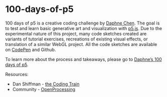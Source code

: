 # 100-days-of-p5

100 days of p5 is a creative coding challenge by [Daphne Chen](https://chendf.com). The goal is to test and learn basic generative art and visualization with [p5.js](https://p5js.org). Due to the experimental nature of this project, many code sketches created are variants of tutorial exercises, recreations of existing visual effects, or translation of a similar WebGL project. All the code sketches are available on [CodePen](https://codepen.io/collection/Djdgpp) and Github.

To learn more about the process and takeaways, please go to [Daphne’s 100 days of p5](https://chendf.com/100-days-of-p5).

Resources:
* Dan Shiffman - [the Coding Train](https://thecodingtrain.com/)
* Community - [OpenProcessing](https://www.openprocessing.org/)
